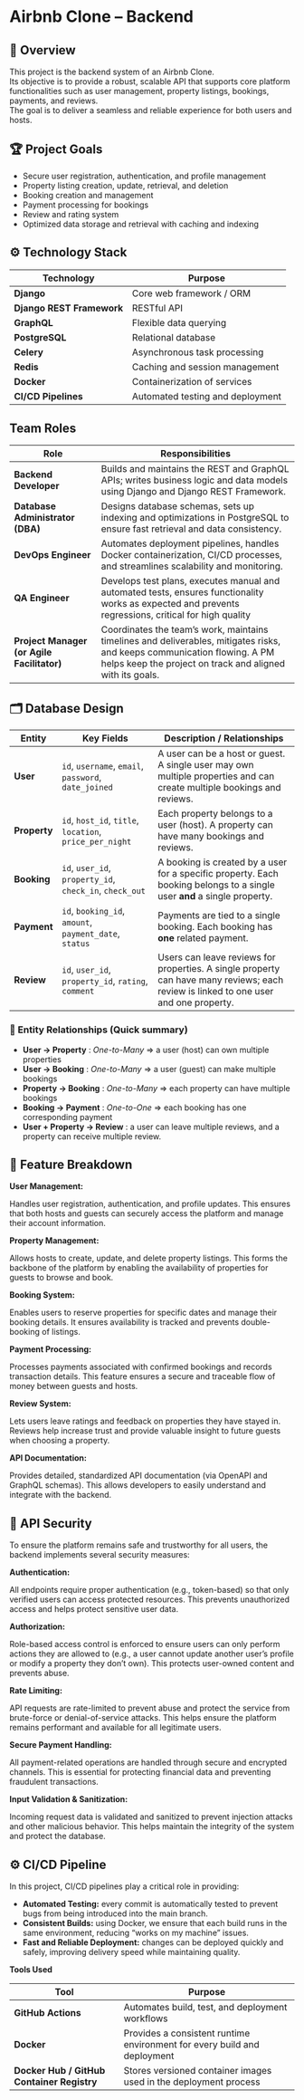 # Airbnb Clone – Backend

## 🚀 Overview

This project is the backend system of an Airbnb Clone.  
Its objective is to provide a robust, scalable API that supports core platform functionalities such as user management, property listings, bookings, payments, and reviews.  
The goal is to deliver a seamless and reliable experience for both users and hosts.

## 🏆 Project Goals

- Secure user registration, authentication, and profile management  
- Property listing creation, update, retrieval, and deletion  
- Booking creation and management  
- Payment processing for bookings  
- Review and rating system  
- Optimized data storage and retrieval with caching and indexing  

## ⚙️ Technology Stack

| Technology | Purpose |
|-----------|---------------------------------------------|
| **Django** | Core web framework / ORM |
| **Django REST Framework** | RESTful API |
| **GraphQL** | Flexible data querying |
| **PostgreSQL** | Relational database |
| **Celery** | Asynchronous task processing |
| **Redis** | Caching and session management |
| **Docker** | Containerization of services |
| **CI/CD Pipelines** | Automated testing and deployment |

##  Team Roles

| Role | Responsibilities |
|------|------------------|
| **Backend Developer** | Builds and maintains the REST and GraphQL APIs; writes business logic and data models using Django and Django REST Framework. |
| **Database Administrator (DBA)** | Designs database schemas, sets up indexing and optimizations in PostgreSQL to ensure fast retrieval and data consistency. |
| **DevOps Engineer** | Automates deployment pipelines, handles Docker containerization, CI/CD processes, and streamlines scalability and monitoring. |
| **QA Engineer** | Develops test plans, executes manual and automated tests, ensures functionality works as expected and prevents regressions, critical for high quality |
| **Project Manager (or Agile Facilitator)** | Coordinates the team’s work, maintains timelines and deliverables, mitigates risks, and keeps communication flowing. A PM helps keep the project on track and aligned with its goals.

## 🗂️ Database Design

| Entity | Key Fields | Description / Relationships |
|-------|-------------------------------|-------------------------------------------|
| **User** | `id`, `username`, `email`, `password`, `date_joined` | A user can be a host or guest. A single user may own multiple properties and can create multiple bookings and reviews. |
| **Property** | `id`, `host_id`, `title`, `location`, `price_per_night` | Each property belongs to a user (host). A property can have many bookings and reviews. |
| **Booking** | `id`, `user_id`, `property_id`, `check_in`, `check_out` | A booking is created by a user for a specific property. Each booking belongs to a single user **and** a single property. |
| **Payment** | `id`, `booking_id`, `amount`, `payment_date`, `status` | Payments are tied to a single booking. Each booking has **one** related payment. |
| **Review** | `id`, `user_id`, `property_id`, `rating`, `comment` | Users can leave reviews for properties. A single property can have many reviews; each review is linked to one user and one property. |

### 🔗 Entity Relationships (Quick summary)

- **User → Property** : *One-to-Many* => a user (host) can own multiple properties  
- **User → Booking** : *One-to-Many* => a user (guest) can make multiple bookings  
- **Property → Booking** : *One-to-Many* => each property can have multiple bookings  
- **Booking → Payment** : *One-to-One* => each booking has one corresponding payment  
- **User + Property → Review** : a user can leave multiple reviews, and a property can receive multiple review.

## 🔧 Feature Breakdown

**User Management:**

Handles user registration, authentication, and profile updates. This ensures that both hosts and guests can securely access the platform and manage their account information.

**Property Management:**

Allows hosts to create, update, and delete property listings. This forms the backbone of the platform by enabling the availability of properties for guests to browse and book.

**Booking System:**

Enables users to reserve properties for specific dates and manage their booking details. It ensures availability is tracked and prevents double-booking of listings.

**Payment Processing:**

Processes payments associated with confirmed bookings and records transaction details. This feature ensures a secure and traceable flow of money between guests and hosts.

**Review System:**

Lets users leave ratings and feedback on properties they have stayed in. Reviews help increase trust and provide valuable insight to future guests when choosing a property.

**API Documentation:**

Provides detailed, standardized API documentation (via OpenAPI and GraphQL schemas). This allows developers to easily understand and integrate with the backend.

## 🔐 API Security

To ensure the platform remains safe and trustworthy for all users, the backend implements several security measures:

**Authentication:**

All endpoints require proper authentication (e.g., token-based) so that only verified users can access protected resources. This prevents unauthorized access and helps protect sensitive user data.

**Authorization:**

Role-based access control is enforced to ensure users can only perform actions they are allowed to (e.g., a user cannot update another user’s profile or modify a property they don’t own). This protects user-owned content and prevents abuse.

**Rate Limiting:**

API requests are rate-limited to prevent abuse and protect the service from brute-force or denial-of-service attacks. This helps ensure the platform remains performant and available for all legitimate users.

**Secure Payment Handling:**

All payment-related operations are handled through secure and encrypted channels. This is essential for protecting financial data and preventing fraudulent transactions.

**Input Validation & Sanitization:**

Incoming request data is validated and sanitized to prevent injection attacks and other malicious behavior. This helps maintain the integrity of the system and protect the database.

## ⚙️ CI/CD Pipeline

In this project, CI/CD pipelines play a critical role in providing:

- **Automated Testing:** every commit is automatically tested to prevent bugs from being introduced into the main branch.
- **Consistent Builds:** using Docker, we ensure that each build runs in the same environment, reducing “works on my machine” issues.
- **Fast and Reliable Deployment:** changes can be deployed quickly and safely, improving delivery speed while maintaining quality.

**Tools Used**

| Tool | Purpose |
|------|------------------------------------------------------------|
| **GitHub Actions** | Automates build, test, and deployment workflows |
| **Docker** | Provides a consistent runtime environment for every build and deployment |
| **Docker Hub / GitHub Container Registry** | Stores versioned container images used in the deployment process |
